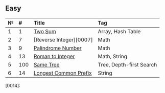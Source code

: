 ## Easy

| №   | #    | Title                                                             | Tag                                               |
| :-- | :--- | :---------------------------------------------------------------- | :------------------------------------------------ |
| 1   | 1    | [Two Sum][0001]                                                   | Array, Hash Table                                 |
| 2   | 7    | [Reverse Integer][0007]                                           | Math                                              |
| 3   | 9    | [Palindrome Number][0009]                                         | Math                                              |
| 4   | 13   | [Roman to Integer][0013]                                          | Math, String                                      |
| 5   | 100  | [ Same Tree][0100]                                                | Tree, Depth-first Search                          |
| 6   | 14   | [Longest Common Prefix][0100]                                     | String                                            |


[0001]: https://leetcode.com/problems/two-sum/
[0009]: https://github.com/OB11TO/JavaDrill/blob/main/src/leetCode/Easy/PalindromeNumber.java
[0013]: https://github.com/OB11TO/JavaDrill/blob/main/src/leetCode/Easy/RomanToInteger.java
[0100]: https://leetcode.com/problems/same-tree/
[0014]: 